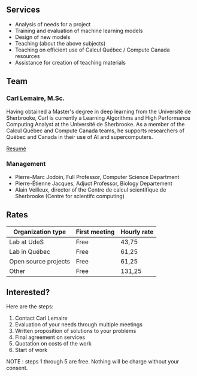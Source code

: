 ## Services

* Analysis of needs for a project
* Training and evaluation of machine learning models
* Design of new models
* Teaching (about the above subjects)
* Teaching on efficient use of Calcul Québec / Compute Canada resources
* Assistance for creation of teaching materials

## Team

### Carl Lemaire, M.Sc.
Having obtained a Master's degree in deep learning from the Université de Sherbrooke, Carl is currently a Learning Algorithms
and High Performance Computing Analyst at the Université de Sherbrooke. As a member of the Calcul Québec and Compute Canada
teams, he supports researchers of Québec and Canada in their use of AI and supercomputers.

[Resumé](https://github.com/lemairecarl/lemairecarl.github.io/raw/master/assets/Lemaire_Carl_CV.pdf)

### Management

* Pierre-Marc Jodoin, Full Professor, Computer Science Department
* Pierre-Étienne Jacques, Adjuct Professor, Biology Departement
* Alain Veilleux, director of the Centre de calcul scientifique de Sherbrooke (Centre for scientifc computing)

## Rates

| Organization type    | First meeting           | Hourly rate  |
|----------------------|-------------------------|--------------|
| Lab at UdeS          | Free                    | 43,75        |
| Lab in Québec        | Free                    | 61,25        |
| Open source projects | Free                    | 61,25        |
| Other                | Free                    | 131,25       |

## Interested?

Here are the steps:

1. Contact Carl Lemaire
2. Evaluation of your needs through multiple meetings
3. Written proposition of solutions to your problems
4. Final agreement on services
5. Quotation on costs of the work
6. Start of work

NOTE : steps 1 through 5 are free. Nothing will be charge without your consent.
